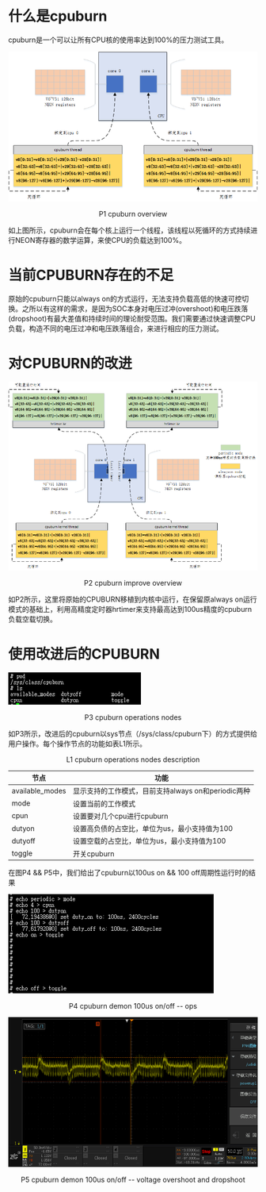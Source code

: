 # 什么是cpuburn

cpuburn是一个可以让所有CPU核的使用率达到100%的压力测试工具。

![cpuburn_overview](images/cpuburn_overview.png)
<p align="center">P1 cpuburn overview</p>

如上图所示，cpuburn会在每个核上运行一个线程，该线程以死循环的方式持续进行NEON寄存器的数学运算，来使CPU的负载达到100%。

# 当前CPUBURN存在的不足

原始的cpuburn只能以always on的方式运行，无法支持负载高低的快速可控切换。之所以有这样的需求，是因为SOC本身对电压过冲(overshoot)和电压跌落(dropshoot)有最大差值和持续时间的理论耐受范围。我们需要通过快速调整CPU负载，构造不同的电压过冲和电压跌落组合，来进行相应的压力测试。

# 对CPUBURN的改进

![cpuburn_improve_overview](images/cpuburn_improve_overview.png)

<p align="center">P2 cpuburn improve overview</p>

如P2所示，这里将原始的CPUBURN移植到内核中运行，在保留原always on运行模式的基础上，利用高精度定时器hrtimer来支持最高达到100us精度的cpuburn负载空载切换。

# 使用改进后的CPUBURN

![cpuburn op nodes](images/cpuburn_op_nodes.png)
<p align="center">P3 cpuburn operations nodes</p>

如P3所示，改进后的cpuburn以sys节点（/sys/class/cpuburn下）的方式提供给用户操作。每个操作节点的功能如表L1所示。
<p align="center">L1 cpuburn operations nodes description</p>

| 节点            | 功能                                                |
| --------------- | --------------------------------------------------- |
| available_modes | 显示支持的工作模式，目前支持always on和periodic两种 |
| mode            | 设置当前的工作模式                                  |
| cpun            | 设置要对几个cpu进行cpuburn                          |
| dutyon          | 设置高负债的占空比，单位为us，最小支持值为100       |
| dutyoff         | 设置空载的占空比，单位为us，最小支持值为100         |
| toggle          | 开关cpuburn                                         |

在图P4 && P5中，我们给出了cpuburn以100us on && 100 off周期性运行时的结果

![image-20200612135925270](images/demo_100us_on_off.png)

<p align="center">P4 cpuburn demon 100us on/off -- ops</p>

![demo 100us](images/demo_100us.png)
<p align="center">P5 cpuburn demon 100us on/off -- voltage overshoot and dropshoot</p>



